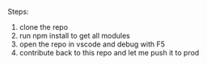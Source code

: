 Steps:
1. clone the repo
2. run npm install to get all modules
3. open the repo in vscode and debug with F5
4. contribute back to this repo and let me push it to prod